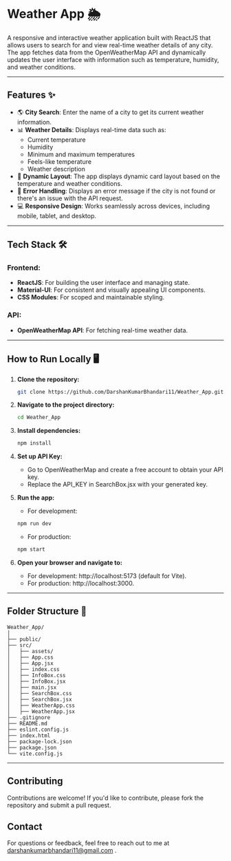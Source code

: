 # Weather App 🌦️

A responsive and interactive weather application built with ReactJS that allows users to search for and view real-time weather details of any city. The app fetches data from the OpenWeatherMap API and dynamically updates the user interface with information such as temperature, humidity, and weather conditions.

---

## Features ✨

- 🌎 **City Search**: Enter the name of a city to get its current weather information.
- 📊 **Weather Details**: Displays real-time data such as:
  - Current temperature
  - Humidity
  - Minimum and maximum temperatures
  - Feels-like temperature
  - Weather description
- 🎨 **Dynamic Layout**: The app displays dynamic card layout based on the temperature and weather conditions.
- 🔄 **Error Handling**: Displays an error message if the city is not found or there's an issue with the API request.
- 💻 **Responsive Design**: Works seamlessly across devices, including mobile, tablet, and desktop.

---

## Tech Stack 🛠️

### Frontend:
- **ReactJS**: For building the user interface and managing state.
- **Material-UI**: For consistent and visually appealing UI components.
- **CSS Modules**: For scoped and maintainable styling.

### API:
- **OpenWeatherMap API**: For fetching real-time weather data.

---

## How to Run Locally 🖥️

1. **Clone the repository:**
   ```bash
   git clone https://github.com/DarshanKumarBhandari11/Weather_App.git


2. **Navigate to the project directory:**
   ```bash
   cd Weather_App

3. **Install dependencies:**
    ```bash
    npm install

4. **Set up API Key:**
    - Go to OpenWeatherMap and create a free account to obtain your API key.
    - Replace the API_KEY in SearchBox.jsx with your generated key.

5. **Run the app:**
    - For development:
    ```bash
    npm run dev
    ```
    - For production:
    ```bash
    npm start
    ```

6. **Open your browser and navigate to:**
    - For development: http://localhost:5173 (default for Vite).
    - For production: http://localhost:3000.

---

## Folder Structure 📂
   ```
   Weather_App/
   │
   ├── public/
   ├── src/
   │   ├── assets/
   │   ├── App.css
   │   ├── App.jsx
   │   ├── index.css
   │   ├── InfoBox.css
   │   ├── InfoBox.jsx
   │   ├── main.jsx
   │   ├── SearchBox.css
   │   ├── SearchBox.jsx
   │   ├── WeatherApp.css
   │   ├── WeatherApp.jsx
   ├── .gitignore
   ├── README.md
   ├── eslint.config.js
   ├── index.html
   ├── package-lock.json
   ├── package.json
   └── vite.config.js
   ```

---

## Contributing

Contributions are welcome!
If you'd like to contribute, please fork the repository and submit a pull request.

## Contact

For questions or feedback, feel free to reach out to me at darshankumarbhandari11@gmail.com .
